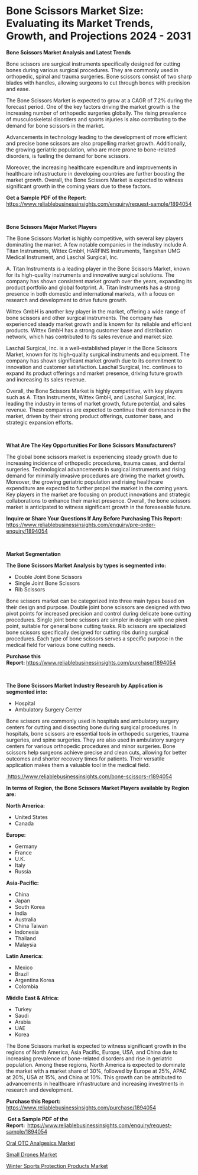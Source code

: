 <p><h1>Bone Scissors Market Size: Evaluating its Market Trends, Growth, and Projections 2024 - 2031</h1></p><p><strong>Bone Scissors Market Analysis and Latest Trends</strong></p>
<p><p>Bone scissors are surgical instruments specifically designed for cutting bones during various surgical procedures. They are commonly used in orthopedic, spinal and trauma surgeries. Bone scissors consist of two sharp blades with handles, allowing surgeons to cut through bones with precision and ease.</p><p>The Bone Scissors Market is expected to grow at a CAGR of 7.2% during the forecast period. One of the key factors driving the market growth is the increasing number of orthopedic surgeries globally. The rising prevalence of musculoskeletal disorders and sports injuries is also contributing to the demand for bone scissors in the market.</p><p>Advancements in technology leading to the development of more efficient and precise bone scissors are also propelling market growth. Additionally, the growing geriatric population, who are more prone to bone-related disorders, is fueling the demand for bone scissors.</p><p>Moreover, the increasing healthcare expenditure and improvements in healthcare infrastructure in developing countries are further boosting the market growth. Overall, the Bone Scissors Market is expected to witness significant growth in the coming years due to these factors.</p></p>
<p><strong>Get a Sample PDF of the Report:&nbsp;</strong> <a href="https://www.reliablebusinessinsights.com/enquiry/request-sample/1894054">https://www.reliablebusinessinsights.com/enquiry/request-sample/1894054</a></p>
<p>&nbsp;</p>
<p><strong>Bone Scissors Major Market Players</strong></p>
<p><p>The Bone Scissors Market is highly competitive, with several key players dominating the market. A few notable companies in the industry include A. Titan Instruments, Wittex GmbH, HARFINS Instruments, Tangshan UMG Medical Instrument, and Laschal Surgical, Inc.</p><p>A. Titan Instruments is a leading player in the Bone Scissors Market, known for its high-quality instruments and innovative surgical solutions. The company has shown consistent market growth over the years, expanding its product portfolio and global footprint. A. Titan Instruments has a strong presence in both domestic and international markets, with a focus on research and development to drive future growth.</p><p>Wittex GmbH is another key player in the market, offering a wide range of bone scissors and other surgical instruments. The company has experienced steady market growth and is known for its reliable and efficient products. Wittex GmbH has a strong customer base and distribution network, which has contributed to its sales revenue and market size.</p><p>Laschal Surgical, Inc. is a well-established player in the Bone Scissors Market, known for its high-quality surgical instruments and equipment. The company has shown significant market growth due to its commitment to innovation and customer satisfaction. Laschal Surgical, Inc. continues to expand its product offerings and market presence, driving future growth and increasing its sales revenue.</p><p>Overall, the Bone Scissors Market is highly competitive, with key players such as A. Titan Instruments, Wittex GmbH, and Laschal Surgical, Inc. leading the industry in terms of market growth, future potential, and sales revenue. These companies are expected to continue their dominance in the market, driven by their strong product offerings, customer base, and strategic expansion efforts.</p></p>
<p>&nbsp;</p>
<p><strong>What Are The Key Opportunities For Bone Scissors Manufacturers?</strong></p>
<p><p>The global bone scissors market is experiencing steady growth due to increasing incidence of orthopedic procedures, trauma cases, and dental surgeries. Technological advancements in surgical instruments and rising demand for minimally invasive procedures are driving the market growth. Moreover, the growing geriatric population and rising healthcare expenditure are expected to further propel the market in the coming years. Key players in the market are focusing on product innovations and strategic collaborations to enhance their market presence. Overall, the bone scissors market is anticipated to witness significant growth in the foreseeable future.</p></p>
<p><strong>Inquire or Share Your Questions If Any Before Purchasing This Report:</strong> <a href="https://www.reliablebusinessinsights.com/enquiry/pre-order-enquiry/1894054">https://www.reliablebusinessinsights.com/enquiry/pre-order-enquiry/1894054</a></p>
<p>&nbsp;</p>
<p><strong>Market Segmentation</strong></p>
<p><strong>The Bone Scissors Market Analysis by types is segmented into:</strong></p>
<p><ul><li>Double Joint Bone Scissors</li><li>Single Joint Bone Scissors</li><li>Rib Scissors</li></ul></p>
<p><p>Bone scissors market can be categorized into three main types based on their design and purpose. Double joint bone scissors are designed with two pivot points for increased precision and control during delicate bone cutting procedures. Single joint bone scissors are simpler in design with one pivot point, suitable for general bone cutting tasks. Rib scissors are specialized bone scissors specifically designed for cutting ribs during surgical procedures. Each type of bone scissors serves a specific purpose in the medical field for various bone cutting needs.</p></p>
<p><strong>Purchase this Report:&nbsp;</strong><a href="https://www.reliablebusinessinsights.com/purchase/1894054">https://www.reliablebusinessinsights.com/purchase/1894054</a></p>
<p>&nbsp;</p>
<p><strong>The Bone Scissors Market Industry Research by Application is segmented into:</strong></p>
<p><ul><li>Hospital</li><li>Ambulatory Surgery Center</li></ul></p>
<p><p>Bone scissors are commonly used in hospitals and ambulatory surgery centers for cutting and dissecting bone during surgical procedures. In hospitals, bone scissors are essential tools in orthopedic surgeries, trauma surgeries, and spine surgeries. They are also used in ambulatory surgery centers for various orthopedic procedures and minor surgeries. Bone scissors help surgeons achieve precise and clean cuts, allowing for better outcomes and shorter recovery times for patients. Their versatile application makes them a valuable tool in the medical field.</p></p>
<p><a href="https://www.reliablebusinessinsights.com/bone-scissors-r1894054">&nbsp;https://www.reliablebusinessinsights.com/bone-scissors-r1894054</a></p>
<p><strong>In terms of Region, the Bone Scissors Market Players available by Region are:</strong></p>
<p>
    <p> <strong> North America: </strong>
        <ul>
            <li>United States</li>
            <li>Canada</li>
        </ul>
        </p> 
    <p> <strong> Europe: </strong>
        <ul>
            <li>Germany</li>
            <li>France</li>
            <li>U.K.</li>
            <li>Italy</li>
            <li>Russia</li>
        </ul>
        </p> 
    <p> <strong> Asia-Pacific: </strong>
        <ul>
            <li>China</li>
            <li>Japan</li>
            <li>South Korea</li>
            <li>India</li>
            <li>Australia</li>
            <li>China Taiwan</li>
            <li>Indonesia</li>
            <li>Thailand</li>
            <li>Malaysia</li>
        </ul>
        </p> 
    <p> <strong> Latin America: </strong>
        <ul>
            <li>Mexico</li>
            <li>Brazil</li>
            <li>Argentina Korea</li>
            <li>Colombia</li>
        </ul>
        </p> 
    <p> <strong> Middle East & Africa: </strong>
        <ul>
            <li>Turkey</li>
            <li>Saudi</li>
            <li>Arabia</li>
            <li>UAE</li>
            <li>Korea</li>
        </ul>
    </p>
    </p>
<p><p>The Bone Scissors market is expected to witness significant growth in the regions of North America, Asia Pacific, Europe, USA, and China due to increasing prevalence of bone-related disorders and rise in geriatric population. Among these regions, North America is expected to dominate the market with a market share of 30%, followed by Europe at 25%, APAC at 20%, USA at 15%, and China at 10%. This growth can be attributed to advancements in healthcare infrastructure and increasing investments in research and development.</p></p>
<p><strong>Purchase this Report: </strong><a href="https://www.reliablebusinessinsights.com/purchase/1894054">https://www.reliablebusinessinsights.com/purchase/1894054</a></p>
<p>&nbsp;<strong>Get a Sample PDF of the Report:&nbsp;&nbsp;</strong><a href="https://www.reliablebusinessinsights.com/enquiry/request-sample/1894054">https://www.reliablebusinessinsights.com/enquiry/request-sample/1894054</a></p>
<p><strong></strong></p>
<p><p><a href="https://www.linkedin.com/pulse/oral-otc-analgesics-market-ndash-industry-trends-forecast-ckv1e">Oral OTC Analgesics Market</a></p><p><a href="https://www.linkedin.com/pulse/global-small-drones-market-status-2024-2031-forecast-yfybe">Small Drones Market</a></p><p><a href="https://www.linkedin.com/pulse/analyzing-winter-sports-protection-products-market-dynamics-oxl8e">Winter Sports Protection Products Market</a></p></p>